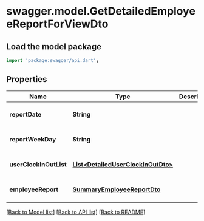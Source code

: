 # swagger.model.GetDetailedEmployeeReportForViewDto

## Load the model package
```dart
import 'package:swagger/api.dart';
```

## Properties
Name | Type | Description | Notes
------------ | ------------- | ------------- | -------------
**reportDate** | **String** |  | [optional] [default to null]
**reportWeekDay** | **String** |  | [optional] [default to null]
**userClockInOutList** | [**List&lt;DetailedUserClockInOutDto&gt;**](DetailedUserClockInOutDto.md) |  | [optional] [default to []]
**employeeReport** | [**SummaryEmployeeReportDto**](SummaryEmployeeReportDto.md) |  | [optional] [default to null]

[[Back to Model list]](../README.md#documentation-for-models) [[Back to API list]](../README.md#documentation-for-api-endpoints) [[Back to README]](../README.md)



